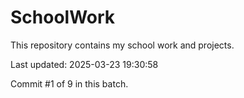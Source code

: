# SchoolWork

This repository contains my school work and projects.

Last updated: 2025-03-23 19:30:58

Commit #1 of 9 in this batch.